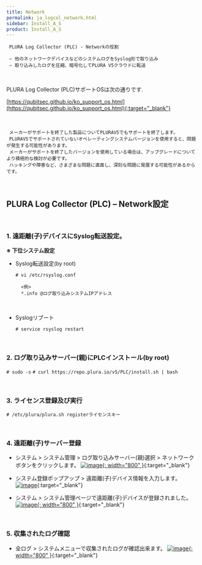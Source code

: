 ```yaml
---
title: Network
permalink: ja_logcol_network.html
sidebar: Install_A_S
product: Install_A_S
---
```


     PLURA Log Collector (PLC) - Networkの役割

     – 他のネットワークデバイスなどのシステムログをSyslog形で取り込み
     – 取り込みしたログを圧縮、暗号化してPLURA V5クラウドに転送

<br />

PLURA Log Collector (PLC)サポートOSは次の通りです.

[https://qubitsec.github.io/ko_support_os.html](https://qubitsec.github.io/ko_support_os.html){:target="_blank"}

<br />

     メーカーがサポートを終了した製品についてPLURAV5でもサポートを終了します。
     PLURAV5でサポートされていないオペレーティングシステムバージョンを使用すると、問題が発生する可能性があります。
     メーカーがサポートを終了したバージョンを使用している場合は、アップグレードについてより積極的な検討が必要です。
     ハッキングや障害など、さまざまな問題に直面し、深刻な問題に発展する可能性があるからです。

<br />

## PLURA Log Collector (PLC) – Network設定

<br />

### 1. 遠距離(子)デバイスにSyslog転送設定。
**※ 下位システム設定**

- Syslog転送設定(by root)

  `# vi /etc/rsyslog.conf`
     
        <例>
        *.info @ログ取り込みシステムIPアドレス

<br />

- Syslogリブート

  `# service rsyslog restart`

<br />

### 2. ログ取り込みサーバー(親)にPLCインストール(by root)

`# sudo -s`
`# curl https://repo.plura.io/v5/PLC/install.sh | bash`

<br />

### 3. ライセンス登録及び実行

`# /etc/plura/plura.sh registerライセンスキー`

<br />

### 4. 遠距離(子)サーバー登録

- システム  > システム管理 > ログ取り込みサーバー(親)選択 > ネットワークボタンをクリックします。
[![image](/docs/images/Ins_G/LogCol_Net/3.png){: width="800" }](/docs/images/Ins_G/LogCol_Net/3.png){:target="_blank"}

- システム登録ポップアップ > 遠距離(子)デバイス情報を入力します。
[![image](/docs/images/Ins_G/LogCol_Net/4.png)](/docs/images/Ins_G/LogCol_Net/4.png){:target="_blank"}

- システム > システム管理ページで遠距離(子)デバイスが登録されました。
[![image](/docs/images/Ins_G/LogCol_Net/5.png){: width="800" }](/docs/images/Ins_G/LogCol_Net/5.png){:target="_blank"}

<br />

### 5. 収集されたログ確認

- 全ログ > システムメニューで収集されたログが確認出来ます。
[![image](/docs/images/Ins_G/LogCol_Net/6.png){: width="800" }](/docs/images/Ins_G/LogCol_Net/6.png){:target="_blank"}
